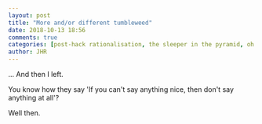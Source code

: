```yaml
---
layout: post
title: "More and/or different tumbleweed"
date: 2018-10-13 18:56
comments: true
categories: [post-hack rationalisation, the sleeper in the pyramid, oh god what now]
author: JHR
---
```


... And then I left.

You know how they say 'If you can't say anything nice, then don't say anything at all'?

Well then.


